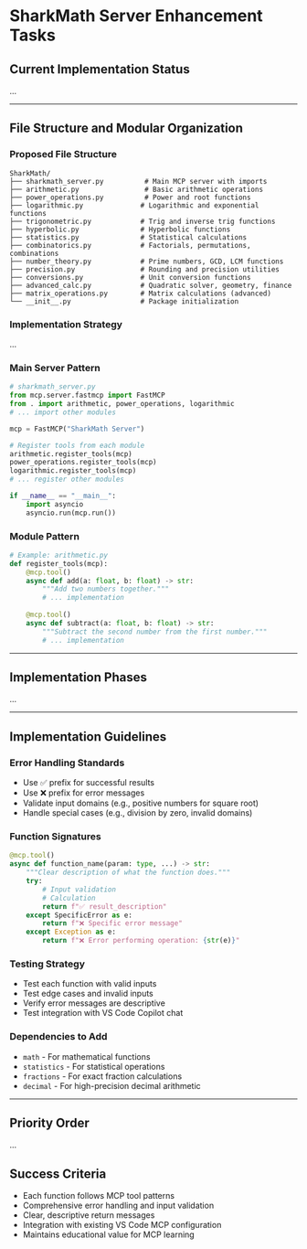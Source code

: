 # SharkMath Server Enhancement Tasks

## Current Implementation Status
...

---

## File Structure and Modular Organization

### Proposed File Structure
```
SharkMath/
├── sharkmath_server.py          # Main MCP server with imports
├── arithmetic.py                # Basic arithmetic operations
├── power_operations.py          # Power and root functions
├── logarithmic.py              # Logarithmic and exponential functions
├── trigonometric.py            # Trig and inverse trig functions
├── hyperbolic.py               # Hyperbolic functions
├── statistics.py               # Statistical calculations
├── combinatorics.py            # Factorials, permutations, combinations
├── number_theory.py            # Prime numbers, GCD, LCM functions
├── precision.py                # Rounding and precision utilities
├── conversions.py              # Unit conversion functions
├── advanced_calc.py            # Quadratic solver, geometry, finance
├── matrix_operations.py        # Matrix calculations (advanced)
└── __init__.py                 # Package initialization
```

### Implementation Strategy
...

### Main Server Pattern
```python
# sharkmath_server.py
from mcp.server.fastmcp import FastMCP
from . import arithmetic, power_operations, logarithmic
# ... import other modules

mcp = FastMCP("SharkMath Server")

# Register tools from each module
arithmetic.register_tools(mcp)
power_operations.register_tools(mcp)
logarithmic.register_tools(mcp)
# ... register other modules

if __name__ == "__main__":
    import asyncio
    asyncio.run(mcp.run())
```

### Module Pattern
```python
# Example: arithmetic.py
def register_tools(mcp):
    @mcp.tool()
    async def add(a: float, b: float) -> str:
        """Add two numbers together."""
        # ... implementation
    
    @mcp.tool()
    async def subtract(a: float, b: float) -> str:
        """Subtract the second number from the first number."""
        # ... implementation
```

---

## Implementation Phases

...

---

## Implementation Guidelines

### Error Handling Standards
- Use ✅ prefix for successful results
- Use ❌ prefix for error messages
- Validate input domains (e.g., positive numbers for square root)
- Handle special cases (e.g., division by zero, invalid domains)

### Function Signatures
```python
@mcp.tool()
async def function_name(param: type, ...) -> str:
    """Clear description of what the function does."""
    try:
        # Input validation
        # Calculation
        return f"✅ result_description"
    except SpecificError as e:
        return f"❌ Specific error message"
    except Exception as e:
        return f"❌ Error performing operation: {str(e)}"
```

### Testing Strategy
- Test each function with valid inputs
- Test edge cases and invalid inputs
- Verify error messages are descriptive
- Test integration with VS Code Copilot chat

### Dependencies to Add
- `math` - For mathematical functions
- `statistics` - For statistical operations
- `fractions` - For exact fraction calculations
- `decimal` - For high-precision decimal arithmetic

---

## Priority Order

...

## Success Criteria
- Each function follows MCP tool patterns
- Comprehensive error handling and input validation
- Clear, descriptive return messages
- Integration with existing VS Code MCP configuration
- Maintains educational value for MCP learning
